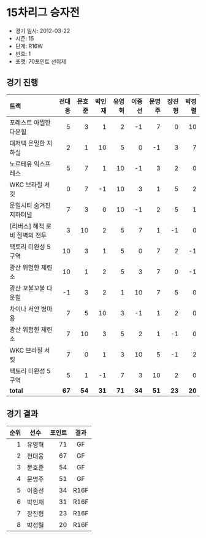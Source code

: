 # 15차리그 승자전

- 경기 일시: 2012-03-22
- 시즌: 15
- 단계: R16W
- 번호: 1
- 포맷: 70포인트 선취제





## 경기 진행

| 트랙 | 전대웅 | 문호준 | 박인재 | 유영혁 | 이중선 | 문명주 | 장진형 | 박정렬 |
|:---|---:|---:|---:|---:|---:|---:|---:|---:|
| 포레스트 아찔한 다운힐 | 5 | 3 | 1 | 2 | -1 | 7 | 0 | 10 |
| 대저택 은밀한 지하실 | 2 | 1 | 10 | 5 | 0 | -1 | 3 | 7 |
| 노르테유 익스프레스 | 5 | 7 | 1 | 10 | -1 | 3 | 2 | 0 |
| WKC 브라질 서킷 | 0 | 7 | -1 | 10 | 3 | 1 | 5 | 2 |
| 문힐시티 숨겨진 지하터널 | 7 | 3 | 0 | 10 | -1 | 2 | 5 | 1 |
| [리버스] 해적 로비 절벽의 전투 | 3 | 10 | 2 | 5 | 7 | 1 | -1 | 0 |
| 팩토리 미완성 5구역 | 10 | 3 | 1 | 5 | 0 | 7 | 2 | -1 |
| 광산 위험한 제련소 | 10 | 1 | 2 | 5 | 3 | 7 | 0 | -1 |
| 광산 꼬불꼬불 다운힐 | -1 | 3 | 2 | 1 | 10 | 7 | 5 | 0 |
| 차이나 서안 병마용 | 7 | 5 | 10 | 3 | -1 | 1 | 2 | 0 |
| 광산 위험한 제련소 | 7 | 10 | 3 | 5 | 2 | 1 | -1 | 0 |
| WKC 브라질 서킷 | 7 | 0 | 1 | 3 | 10 | 5 | -1 | 2 |
| 팩토리 미완성 5구역 | 5 | 1 | -1 | 7 | 3 | 10 | 2 | 0 |
| __total__ | __67__ | __54__ | __31__ | __71__ | __34__ | __51__ | __23__ | __20__ |




## 경기 결과

| 순위 | 선수 | 포인트 | 결과 |
|---:|:---:|---:|:---:|
| 1 | 유영혁 | 71 | GF |
| 2 | 전대웅 | 67 | GF |
| 3 | 문호준 | 54 | GF |
| 4 | 문명주 | 51 | GF |
| 5 | 이중선 | 34 | R16F |
| 6 | 박인재 | 31 | R16F |
| 7 | 장진형 | 23 | R16F |
| 8 | 박정렬 | 20 | R16F |

